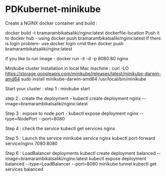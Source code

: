 # PDKubernet-minikube
Create a NGINX docker container and build :

docker build -t bramarambikatsaliki/nginx:latest dockerfile-location
Push it to docker hub - using docker push bramarambikatsaliki/nginx:latest
If there is login problem- use docker login cmd then docker push bramarambikatsaliki/nginx:latest

if you like to run image - docker run -it -d -p 8080:80 nginx

Minikube cluster Installation in local Mac machine :
curl -LO https://storage.googleapis.com/minikube/releases/latest/minikube-darwin-amd64
sudo install minikube-darwin-amd64 /usr/local/bin/minikube

Start your cluster :
step 1 : minikube start

step 2 : create the deployment - 
kubectl create deployment nginx --image=bramarambikatsaliki/nginx:latest

Step 3 : expose to node port -
kubectl expose deployment nginx --type=NodePort --port=8080

Step 4 : check the service 
kubectl get services nginx

Step 5 : Launch the service 
minikube service nginx 
kubectl port-forward service/nginx 7080:8080

Step 6 : LoadBalancer deployments
kubectl create deployment balanced --image=bramarambikatsaliki/nginx:latest 
kubectl expose deployment balanced --type=LoadBalancer --port=8080
minikube tunnel
kubectl get services balanced
